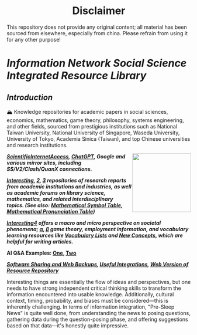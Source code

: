 <h1 align="center"> Disclaimer </h1>


This repository does not provide any original content; all material has been sourced from elsewhere, especially from china. Please refrain from using it for any other purpose!
# ***Information Network Social Science Integrated Resource Library***

## ***Introduction***

🏔️ Knowledge repositories for academic papers in social sciences, economics, mathematics, game theory, philosophy, systems engineering, and other fields, sourced from prestigious institutions such as National Taiwan University, National University of Singapore, Waseda University, University of Tokyo, Academia Sinica (Taiwan), and top Chinese universities and research institutions.

<a href="#" target="_blank">
<img align="right" width="160" src="https://github.com/user-attachments/assets/086a3cd6-908b-4bb5-ae45-73e906b2cd09"></a>

***[ScientificInternetAccess](#), [ChatGPT](AI/), Google and various mirror sites, including SS/V2/Clash/QuanX connections.***

***[Interesting](#), [2](#), [3](#) repositories of research reports from academic institutions and industries, as well as academic forums on library science, mathematics, and related interdisciplinary topics. (See also: [Mathematical Symbol Table](#), [Mathematical Pronunciation Table](#))***

***[Interesting4](#) offers a macro and micro perspective on societal phenomena; [α](#), [β](#) game theory, employment information, and vocabulary learning resources like [Vocabulary Lists](#) and [New Concepts](#), which are helpful for writing articles.***

**AI Q&A Examples: [One](#), [Two](#)**

***[Software Sharing and Web Backups](#), [Useful Integrations](#), [Web Version of Resource Repository](#)***

Interesting things are essentially the flow of ideas and perspectives, but one needs to have strong independent critical thinking skills to transform the information encountered into usable knowledge. Additionally, cultural context, timing, probability, and biases must be considered—this is inherently challenging. In terms of information integration, "Pre-Sleep News" is quite well done, from understanding the news to posing questions, gathering data during the question-posing phase, and offering suggestions based on that data—it's honestly quite impressive.
 

